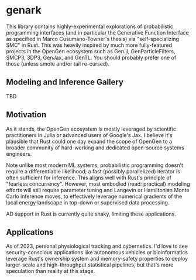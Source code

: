 # genark

This library contains highly-experimental explorations of probabilistic programming interfaces (and in particular the Generative Function Interface as specified in Marco Cusumano-Towner's thesis) via "self-specializing SMC" in Rust. This was heavily inspired by much more fully-featured projects in the OpenGen ecosystem such as Gen.jl, GenParticleFilters, SMCP3, 3DP3, GenJax, and GenTL. You should probably prefer one of those (unless smote and/or tail re-cursed).


## Modeling and Inference Gallery

TBD


## Motivation

As it stands, the OpenGen ecosystem is mostly leveraged by scientific practitioners in Julia or advanced users of Google's Jax. I believe it's plausible that Rust could one day expand the scope of OpenGen to a broader community of hard-working and dedicated open-source systems engineers.

Note unlike most modern ML systems, probabilistic programming doesn't require a differentiable likelihood; a fast (possibly parallelized) iterator is often sufficient for inference. This aligns well with Rust's principle of "fearless concurrency". However, most embodied (read: practical) modeling efforts will still require parameter tuning and Langevin or Hamiltonian Monte Carlo inference moves, to effectively leverage numerical gradients of the local energy landscape in top-down or supervised data processing.

AD support in Rust is currently quite shaky, limiting these applications.


## Applications

As of 2023, personal physiological tracking and cybernetics. I'd love to see security-conscious applications like autonomous vehicles or bioinformatics leverage Rust's ownership system and memory-safety properties to deploy larger-scale and high-throughput statistical pipelines, but that's more speculation than reality at this stage.
